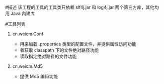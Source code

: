 #描述
    该工程的工具的工具类只依赖 slf4j.jar 和 log4j.jar 两个第三方库，其他均用 Java 內建库

#工具列表

1. cn.weicm.Conf
     - 用来加载 .properties 类型的配置文件，并提供属性访问功能
     - 者获取 classpath 下的文件绝对路径功能
     - 读取指定绝对路径的文件功能

2. cn.weicm.Md5
    - 提供 Md5 编码功能